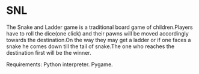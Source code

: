 # SNL
The Snake and Ladder game is a traditional board game of children.Players have to roll the dice(one click) and their pawns will be moved accordingly towards the destination.On the way they may get a ladder or if one faces a snake he comes down till the tail of snake.The one who reaches the destination first will be the winner.


Requirements:
Python interpreter.
Pygame.

